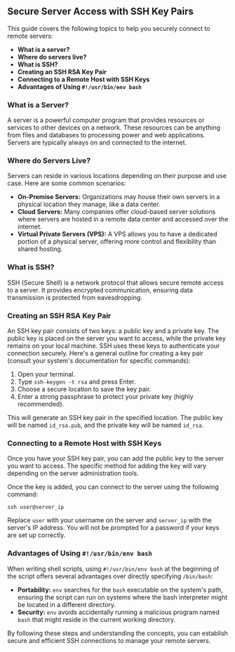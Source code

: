 ## Secure Server Access with SSH Key Pairs

This guide covers the following topics to help you securely connect to remote servers:

* **What is a server?** 
* **Where do servers live?**
* **What is SSH?**
* **Creating an SSH RSA Key Pair**
* **Connecting to a Remote Host with SSH Keys**
* **Advantages of Using `#!/usr/bin/env bash`**

### What is a Server?

A server is a powerful computer program that provides resources or services to other devices on a network. These resources can be anything from files and databases to processing power and web applications. Servers are typically  always on and connected to the internet.

### Where do Servers Live?

Servers can reside in various locations depending on their purpose and use case. Here are some common scenarios:

* **On-Premise Servers:** Organizations may house their own servers in a physical location they manage, like a data center.
* **Cloud Servers:**  Many companies offer cloud-based server solutions where servers are hosted in a remote data center and accessed over the internet.
* **Virtual Private Servers (VPS):**  A VPS allows you to have a dedicated portion of a physical server, offering more control and flexibility than shared hosting.

### What is SSH?

SSH (Secure Shell) is a network protocol that allows secure remote access to a server.  It provides encrypted communication, ensuring data transmission is protected from eavesdropping.

### Creating an SSH RSA Key Pair

An SSH key pair consists of two keys: a public key and a private key. The public key is placed on the server you want to access, while the private key remains on your local machine. SSH uses these keys to authenticate your connection securely. Here's a general outline for creating a key pair (consult your system's documentation for specific commands):

1. Open your terminal.
2. Type `ssh-keygen -t rsa` and press Enter.
3. Choose a secure location to save the key pair.
4. Enter a strong passphrase to protect your private key (highly recommended).

This will generate an SSH key pair in the specified location. The public key will be named `id_rsa.pub`, and the private key will be named `id_rsa`.

### Connecting to a Remote Host with SSH Keys

Once you have your SSH key pair, you can add the public key to the server you want to access.  The specific method for adding the key will vary depending on the server administration tools.

Once the key is added, you can connect to the server using the following command:

```
ssh user@server_ip
```

Replace `user` with your username on the server and `server_ip` with the server's IP address. You will not be prompted for a password if your keys are set up correctly.

### Advantages of Using `#!/usr/bin/env bash`

When writing shell scripts,  using `#!/usr/bin/env bash`  at the beginning of the script offers several advantages over directly specifying `/bin/bash`:

* **Portability:** `env` searches for the `bash` executable on the system's path, ensuring the script can run on systems where the bash interpreter might be located in a different directory. 
* **Security:**  `env` avoids accidentally running a malicious program named `bash` that might reside in the current working directory.


By following these steps and understanding the concepts, you can establish secure and efficient SSH connections to manage your remote servers.

